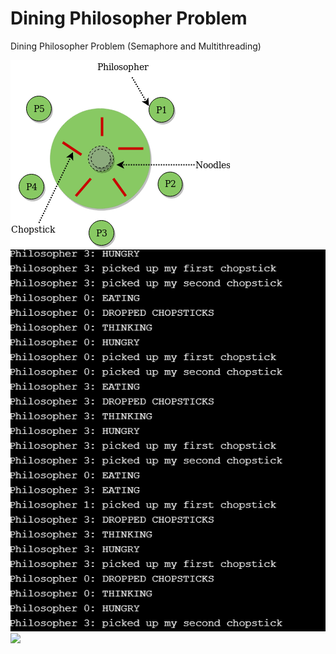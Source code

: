 # Dining Philosopher Problem
Dining Philosopher Problem (Semaphore and Multithreading)

<img src="/Images/chopstick_1.PNG"></img>
<img src="/Images/chopstick_2.PNG"></img>
<img src="/Images/chopstick_3.PNG"></img>

